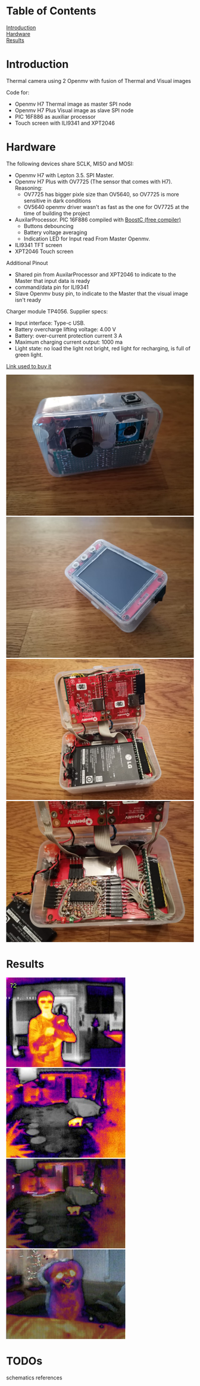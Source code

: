 # Table of Contents  

[Introduction](#introduction)  
[Hardware](#hardware)  
[Results](#results)  

<a name="introduction"/>

# Introduction

Thermal camera using 2 Openmv with fusion of Thermal and Visual images

Code for:
- Openmv H7 Thermal image as master SPI node
- Openmv H7 Plus Visual image as slave SPI node
- PIC 16F886 as auxiliar processor
- Touch screen with ILI9341 and XPT2046

<a name="hardware"/>

# Hardware

The following devices share SCLK, MISO and MOSI:

- Openmv H7 with Lepton 3.5. SPI Master.
- Openmv H7 Plus with OV7725 (The sensor that comes with H7). Reasoning:
  - OV7725 has bigger pixle size than OV5640, so OV7725 is more sensitive in dark conditions
  - OV5640 openmv driver wasn't as fast as the one for OV7725 at the time of building the project
- AuxilarProcessor. PIC 16F886 compiled with [BoostC (free compiler)](http://www.sourceboost.com/Products/BoostC/Overview.html)
  - Buttons debouncing
  - Battery voltage averaging
  - Indication LED for Input read From Master Openmv.
- ILI9341 TFT screen
- XPT2046 Touch screen

Additional Pinout
- Shared pin from AuxilarProcessor and XPT2046 to indicate to the Master that input data is ready
- command/data pin for ILI9341
- Slave Openmv busy pin, to indicate to the Master that the visual image isn't ready


Charger module TP4056. Supplier specs:
- Input interface: Type-c USB.
- Battery overcharge lifting voltage: 4.00 V
- Battery: over-current protection current 3 A
- Maximum charging current output: 1000 ma
- Light state: no load the light not bright, red light for recharging, is full of green light.

[Link used to buy it](https://www.amazon.es/gp/product/B07PKMM8Z3/ref=ppx_yo_dt_b_asin_title_o02_s00?ie=UTF8&psc=1)


![Front](/photos/cam_front.jpeg)
![Back](/photos/cam_back.jpeg)
![Inside](/photos/cam_inside.jpeg)
![Inside look at the auxiliar processor PIC 16F886](/photos/cam_inside_pic16f886.jpeg)


<a name="results"/>

# Results

![Thermal Vision indoor](/photos/Result_1_only_thermal.jpeg)
![Thermal Vision outdoor](/photos/Result_2_only_thermal.jpeg)
![Fusion Vision outdoor](/photos/Result_3_fusion_thermal_visual.jpeg)
![Fusion Vision indoor](/photos/Result_4_fusion_thermal_visual.jpeg)

# TODOs

schematics
references

